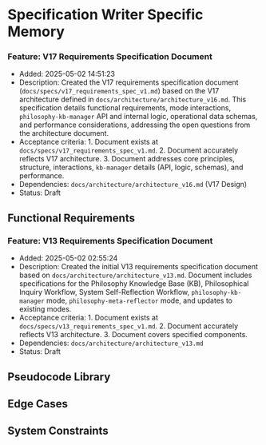 # Specification Writer Specific Memory
<!-- Entries below should be added reverse chronologically (newest first) -->

### Feature: V17 Requirements Specification Document
- Added: 2025-05-02 14:51:23
- Description: Created the V17 requirements specification document (`docs/specs/v17_requirements_spec_v1.md`) based on the V17 architecture defined in `docs/architecture/architecture_v16.md`. This specification details functional requirements, mode interactions, `philosophy-kb-manager` API and internal logic, operational data schemas, and performance considerations, addressing the open questions from the architecture document.
- Acceptance criteria: 1. Document exists at `docs/specs/v17_requirements_spec_v1.md`. 2. Document accurately reflects V17 architecture. 3. Document addresses core principles, structure, interactions, `kb-manager` details (API, logic, schemas), and performance.
- Dependencies: `docs/architecture/architecture_v16.md` (V17 Design)
- Status: Draft
## Functional Requirements
### Feature: V13 Requirements Specification Document
- Added: 2025-05-02 02:55:24
- Description: Created the initial V13 requirements specification document based on `docs/architecture/architecture_v13.md`. Document includes specifications for the Philosophy Knowledge Base (KB), Philosophical Inquiry Workflow, System Self-Reflection Workflow, `philosophy-kb-manager` mode, `philosophy-meta-reflector` mode, and updates to existing modes.
- Acceptance criteria: 1. Document exists at `docs/specs/v13_requirements_spec_v1.md`. 2. Document accurately reflects V13 architecture. 3. Document covers specified components.
- Dependencies: `docs/architecture/architecture_v13.md`
- Status: Draft

## Pseudocode Library
<!-- Append new pseudocode blocks using the format below -->

## Edge Cases
<!-- Append new edge cases using the format below -->

## System Constraints
<!-- Append new constraints using the format below -->